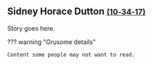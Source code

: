 ## Sidney Horace Dutton <small>[(10‑34‑17)](https://brisbane.discovereverafter.com/profile/31730702 "Go to Memorial Information" )</small>

Story goes here. 

??? warning "Grusome details"

    Content some people may not want to read.